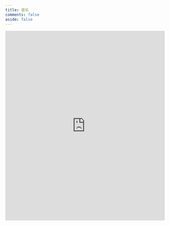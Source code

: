 ```yaml
---
title: 音乐
comments: false
aside: false
---
```


<iframe src="https://open.spotify.com/embed/album/1DFixLWuPkv3KT3TnV35m3" width="100%" height="600px" frameborder="0" allowtransparency="true" allow="encrypted-media"></iframe>



